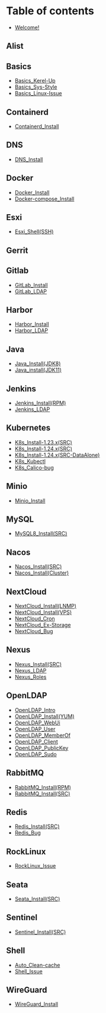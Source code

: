 # Table of contents

* [Welcome!](README.md)

## Alist
## Basics

* [Basics_Kerel-Up](Basics/basics_kernel-update.md)
* [Basics_Sys-Style](Basics/basics_system-style.md)
* [Basics_Linux-Issue](Basics/basics_linux-issue.md)

## Containerd

* [Containerd_Install](Containerd/containerd_install.md)

## DNS

* [DNS_Install](DNS/dns_install.md)

## Docker

* [Docker_Install](Docker/docker_install.md)
* [Docker-compose_Install](Docker/docker-compose_install.md)

## Esxi

* [Esxi_Shell(SSH)](Esxi/esxi_shell(ssh).md)

## Gerrit

## Gitlab

* [GitLab_Install](GitLab/gitlab_install(rpm).md)
* [GitLab_LDAP](GitLab/gitlab_ldap.md)

## Harbor

* [Harbor_Install](Harbor/harbor_install.md)
* [Harbor_LDAP](Harbor/harbor_ldap.md)

## Java

* [Java_Install(JDK8)](Java/java_install(jdk8).md)
* [Java_install(JDK11)](Java/java_install(jdk11).md)

## Jenkins

* [Jenkins_Install(RPM)](Jenkins/jenkins_install(rpm).md)
* [Jenkins_LDAP](Jenkins/jenkins_ldap.md)

## Kubernetes

* [K8s_Install-1.23.x(SRC)](Kubernetes/k8s_install-1.23.x(src).md)
* [K8s_Install-1.24.x(SRC)](Kubernetes/k8s_install-1.24.x(src).md)
* [K8s_Install-1.24.x(SRC-DataAlone)](Kubernetes/k8s_install-1.24.x(src-data%20alone).md)
* [K8s_Kubectl](Kubernetes/k8s_kubectl.md)
* [K8s_Calico-bug](Kubernetes/k8s_calico-bug.md)

## Minio

* [Minio_Install](Minio/minio_install.md)

## MySQL

* [MySQL8_Install(SRC)](MySQL/mysql8_install(src).md)

## Nacos

* [Nacos_Install(SRC)](Nacos/nacos_install(src).md)
* [Nacos_Install(Cluster)](Nacos/nacos_install(cluster).md)

## NextCloud

* [NextCloud_Install(LNMP)](NextCloud/nextcloud_install(lnmp).md)
* [NextCloud_Install(VPS)](NextCloud/nextcloud_install(vps).md)
* [NextCloud_Cron](NextCloud/nextcloud_cron.md)
* [NextCloud_Ex-Storage](NextCloud/nextcloud_ex-storage.md)
* [NextCloud_Bug](NextCloud/nextcloud_bug.md)

## Nexus

* [Nexus_Install(SRC)](Nexus/nexus3_install(src).md)
* [Nexus_LDAP](Nexus/nexus3_ldap.md)
* [Nexus_Roles](Nexus/nexus3_roles.md)

## OpenLDAP

* [OpenLDAP_Intro](OpenLDAP/openldap_intro.md)
* [OpenLDAP_Install(YUM)](OpenLDAP/openldap_install(yum).md)
* [OpenLDAP_WebUi](OpenLDAP/openldap_webui.md)
* [OpenLDAP_User](OpenLDAP/openldap_user.md)
* [OpenLDAP_MemberOf](OpenLDAP/openldap_memberof.md)
* [OpenLDAP_Client](OpenLDAP/openldap_client.md)
* [OpenLDAP_PublicKey](OpenLDAP/openldap_publickey.md)
* [OpenLDAP_Sudo](OpenLDAP/openldap_sudo.md)

## RabbitMQ

* [RabbitMQ_Install(RPM)](RabbitMQ/rabbitmq_install(rpm).md)
* [RabbitMQ_Install(SRC)](RabbitMQ/rabbitmq_install(src).md)

## Redis

* [Redis_Install(SRC)](Redis/redis_install(src).md)
* [Redis_Bug](Redis/redis_bug.md)

## RockLinux

* [RockLinux_Issue](RockyLinux/rockylinux_issue.md)

## Seata

* [Seata_Install(SRC)](Seata/seata_install(src).md)

## Sentinel

* [Sentinel_Install(SRC)](Sentinel/sentinel_install(src).md)

## Shell

* [Auto_Clean-cache](Shell/auto_clean-cache.md)
* [Shell_Issue](Shell/shell_issue.md)

## WireGuard

* [WireGuard_Install](WireGuard/wireguard_install.md)